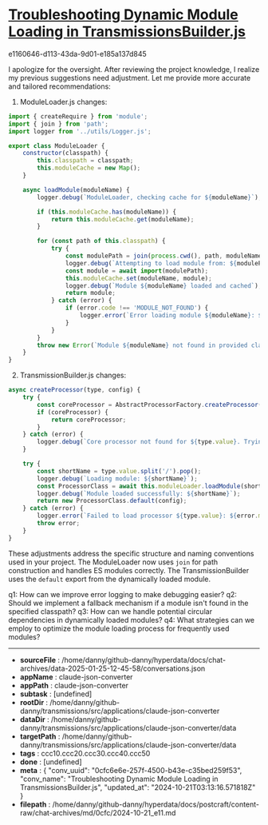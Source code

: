 # [Troubleshooting Dynamic Module Loading in TransmissionsBuilder.js](https://claude.ai/chat/0cfc6e6e-257f-4500-b43e-c35bed259f53)

e1160646-d113-43da-9d01-e185a137d845

 I apologize for the oversight. After reviewing the project knowledge, I realize my previous suggestions need adjustment. Let me provide more accurate and tailored recommendations:

1. ModuleLoader.js changes:

```javascript
import { createRequire } from 'module';
import { join } from 'path';
import logger from '../utils/Logger.js';

export class ModuleLoader {
    constructor(classpath) {
        this.classpath = classpath;
        this.moduleCache = new Map();
    }

    async loadModule(moduleName) {
        logger.debug(`ModuleLoader, checking cache for ${moduleName}`);

        if (this.moduleCache.has(moduleName)) {
            return this.moduleCache.get(moduleName);
        }

        for (const path of this.classpath) {
            try {
                const modulePath = join(process.cwd(), path, moduleName);
                logger.debug(`Attempting to load module from: ${modulePath}`);
                const module = await import(modulePath);
                this.moduleCache.set(moduleName, module);
                logger.debug(`Module ${moduleName} loaded and cached`);
                return module;
            } catch (error) {
                if (error.code !== 'MODULE_NOT_FOUND') {
                    logger.error(`Error loading module ${moduleName}: ${error.message}`);
                }
            }
        }
        throw new Error(`Module ${moduleName} not found in provided classpath`);
    }
}
```

2. TransmissionBuilder.js changes:

```javascript
async createProcessor(type, config) {
    try {
        const coreProcessor = AbstractProcessorFactory.createProcessor(type, config);
        if (coreProcessor) {
            return coreProcessor;
        }
    } catch (error) {
        logger.debug(`Core processor not found for ${type.value}. Trying remote module loader...`);
    }

    try {
        const shortName = type.value.split('/').pop();
        logger.debug(`Loading module: ${shortName}`);
        const ProcessorClass = await this.moduleLoader.loadModule(shortName);
        logger.debug(`Module loaded successfully: ${shortName}`);
        return new ProcessorClass.default(config);
    } catch (error) {
        logger.error(`Failed to load processor ${type.value}: ${error.message}`);
        throw error;
    }
}
```

These adjustments address the specific structure and naming conventions used in your project. The ModuleLoader now uses `join` for path construction and handles ES modules correctly. The TransmissionBuilder uses the `default` export from the dynamically loaded module.

q1: How can we improve error logging to make debugging easier?
q2: Should we implement a fallback mechanism if a module isn't found in the specified classpath?
q3: How can we handle potential circular dependencies in dynamically loaded modules?
q4: What strategies can we employ to optimize the module loading process for frequently used modules?

---

* **sourceFile** : /home/danny/github-danny/hyperdata/docs/chat-archives/data-2025-01-25-12-45-58/conversations.json
* **appName** : claude-json-converter
* **appPath** : claude-json-converter
* **subtask** : [undefined]
* **rootDir** : /home/danny/github-danny/transmissions/src/applications/claude-json-converter
* **dataDir** : /home/danny/github-danny/transmissions/src/applications/claude-json-converter/data
* **targetPath** : /home/danny/github-danny/transmissions/src/applications/claude-json-converter/data
* **tags** : ccc10.ccc20.ccc30.ccc40.ccc50
* **done** : [undefined]
* **meta** : {
  "conv_uuid": "0cfc6e6e-257f-4500-b43e-c35bed259f53",
  "conv_name": "Troubleshooting Dynamic Module Loading in TransmissionsBuilder.js",
  "updated_at": "2024-10-21T03:13:16.571818Z"
}
* **filepath** : /home/danny/github-danny/hyperdata/docs/postcraft/content-raw/chat-archives/md/0cfc/2024-10-21_e11.md